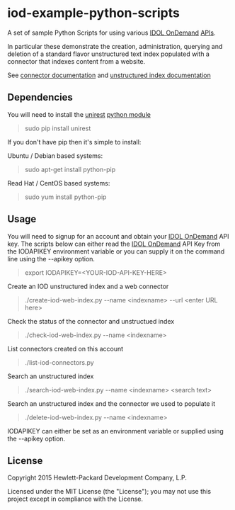 # iod-example-python-scripts

A set of sample Python Scripts for using various [IDOL OnDemand](http://www.idolondemand.com) [APIs](https://www.idolondemand.com/developer/apis).  

In particular these demonstrate the creation, administration, querying and deletion of a standard flavor unstructured text index populated with a connector that indexes content from a website.

See [connector documentation](https://www.idolondemand.com/developer/apis/createconnector#overview) and [unstructured index documentation](https://www.idolondemand.com/developer/apis/createtextindex#overview)

## Dependencies

You will need to install the [unirest](http://unirest.io/) [python module](http://unirest.io/python.html)

> sudo pip install unirest

If you don't have pip then it's simple to install:

Ubuntu / Debian based systems:

> sudo apt-get install python-pip

Read Hat / CentOS based systems:

> sudo yum install python-pip

## Usage

You will need to signup for an account and obtain your [IDOL OnDemand](http://www.idolondemand.com) API key.  The scripts below can either read the [IDOL OnDemand](http://www.idolondemand.com) API Key from the IODAPIKEY environment variable or you can supply it on the command line using the --apikey option.

> export IODAPIKEY=&lt;YOUR-IOD-API-KEY-HERE&gt;

Create an IOD unstructured index and a web connector
> ./create-iod-web-index.py --name &lt;indexname&gt; --url &lt;enter URL here&gt;

Check the status of the connector and unstructued index
> ./check-iod-web-index.py --name &lt;indexname&gt;

List connectors created on this account
> ./list-iod-connectors.py 

Search an unstructured index
> ./search-iod-web-index.py --name &lt;indexname&gt; &lt;search text&gt;

Search an unstructured index and the connector we used to populate it
> ./delete-iod-web-index.py --name &lt;indexname&gt;

IODAPIKEY can either be set as an environment variable or supplied using the --apikey option.

## License
Copyright 2015 Hewlett-Packard Development Company, L.P.

Licensed under the MIT License (the "License"); you may not use this project except in compliance with the License.


